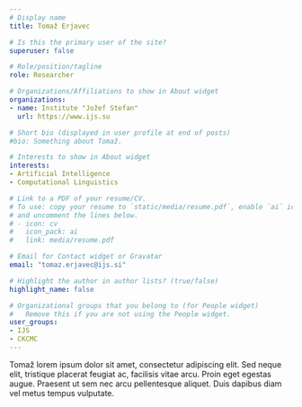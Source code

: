 ```yaml
---
# Display name
title: Tomaž Erjavec

# Is this the primary user of the site?
superuser: false

# Role/position/tagline
role: Researcher

# Organizations/Affiliations to show in About widget
organizations:
- name: Institute "Jožef Stefan"
  url: https://www.ijs.su

# Short bio (displayed in user profile at end of posts)
#bio: Something about Tomaž.

# Interests to show in About widget
interests:
- Artificial Intelligence
- Computational Linguistics

# Link to a PDF of your resume/CV.
# To use: copy your resume to `static/media/resume.pdf`, enable `ai` icons in `params.toml`, 
# and uncomment the lines below.
# - icon: cv
#   icon_pack: ai
#   link: media/resume.pdf

# Email for Contact widget or Gravatar
email: "tomaz.erjavec@ijs.si"

# Highlight the author in author lists? (true/false)
highlight_name: false

# Organizational groups that you belong to (for People widget)
#   Remove this if you are not using the People widget.
user_groups:
- IJS
- CKCMC 
---
```


Tomaž lorem ipsum dolor sit amet, consectetur adipiscing elit. Sed
neque elit, tristique placerat feugiat ac, facilisis vitae arcu. Proin eget
egestas augue. Praesent ut sem nec arcu pellentesque aliquet. Duis dapibus diam
vel metus tempus vulputate.
